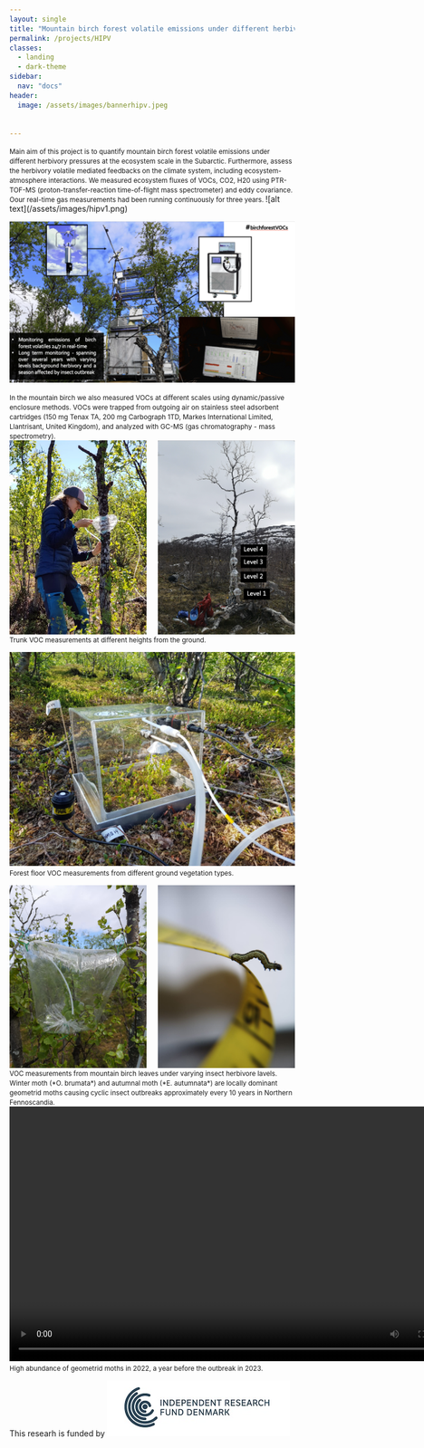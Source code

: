 ```yaml
---
layout: single
title: "Mountain birch forest volatile emissions under different herbivory pressures at the ecosystem scale in the Subarctic"
permalink: /projects/HIPV
classes:
  - landing
  - dark-theme
sidebar:
  nav: "docs"
header:
  image: /assets/images/bannerhipv.jpeg

  
---
```

<small>
Main aim of this project is to quantify mountain birch forest volatile emissions under different herbivory pressures at the ecosystem scale in the Subarctic. Furthermore, assess the herbivory volatile mediated feedbacks on the climate system, including ecosystem-atmosphere interactions. We measured ecosystem fluxes of VOCs, CO2, H20 using 
PTR-TOF-MS (proton-transfer-reaction time-of-flight mass spectrometer) and eddy covariance. Oour real-time gas measurements had been running continuously for three years. 
</small>
![alt text](/assets/images/hipv1.png)

![alt text](/assets/images/hipv2.png)

 <small>
In the mountain birch we also measured VOCs at different scales using dynamic/passive enclosure methods. VOCs were trapped from outgoing air on stainless steel adsorbent cartridges (150 mg Tenax TA, 200 mg Carbograph 1TD, Markes International Limited, Llantrisant, United Kingdom), and analyzed with GC-MS (gas chromatography - mass spectrometry). 
</small>


<div style="display: flex; justify-content: space-between; gap: 10px;">
  <img src="/assets/images/trunk.jpeg" alt="Trunk Measurement 1" style="width: 48%;">
  <img src="/assets/images/trnk3.png" alt="Trunk Measurement 2" style="width: 48%;">
</div>
<small>
Trunk VOC measurements at different heights from the ground.
</small>


![alt text](<../../assets/images/chamber 1.jpeg>)
<small>
Forest floor VOC measurements from different ground vegetation types.
</small>

<div style="display: flex; justify-content: space-between; gap: 10px;">
  <img src="/assets/images/leaf3.jpeg" alt="Leaf 3" style="width: 48%;">
  <img src="/assets/images/leaf4.jpeg" alt="Leaf 4" style="width: 48%;">
</div>
<small>
VOC measurements from mountain birch leaves under varying insect herbivore lavels. Winter moth (*O. brumata*) and autumnal moth (*E. autumnata*) are locally dominant geometrid moths causing cyclic insect outbreaks approximately every 10 years in Northern Fennoscandia. 
</small>

<video width="800" height="450" controls>
  <source src="/assets/images/2022-10-03 14.34.55.mp4" type="video/mp4">
  Your browser does not support the video tag.
</video>
<small>
High abundance of geometrid moths in 2022, a year before the outbreak in 2023.
</small>

This researh is funded by
 ![alt text](/assets/images/dff.png)